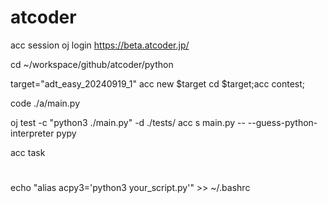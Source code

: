 # atcoder
acc session
oj login https://beta.atcoder.jp/

cd ~/workspace/github/atcoder/python

target="adt_easy_20240919_1"
acc new $target
cd $target;acc contest;

code ./a/main.py 

oj test -c "python3 ./main.py" -d ./tests/
acc s main.py -- --guess-python-interpreter pypy

acc task

# 
echo "alias acpy3='python3 your_script.py'" >> ~/.bashrc

<!-- echo 'oj test -c "python3 ./main.py" -d ./tests/'  >> ~/.bashrc -->